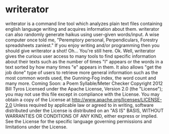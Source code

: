 writerator
============
writerator is a command line tool which analyzes plain text files containing english language writing and acquires information about them.
writerator can also randomly generate haikus using user-given words/input.
A wise computer once told me,
"Peremptory personal,
 Perpendiculars,
 Forestry spreadsheets zaniest."
If you enjoy writing and/or programming then you should give writerator a shot!
Oh... You're still here. Ok.
Well, writerator gives the curious user access to many tools to find specific information about their texts such as the number of times "I" appears or the words in a text sorted by how many times "e" appears in them.
It also allows "get the job done" type of users to retrieve more general information such as the most common words used, the Gunning-Fog index, the word count and many more.
Coming Soon: a Poem Syllable/Meter Checker
Copyright 2012 Bill Tyros
Licensed under the Apache License, Version 2.0 (the "License");
you may not use this file except in compliance with the License.
You may obtain a copy of the License at
   http://www.apache.org/licenses/LICENSE-2.0
Unless required by applicable law or agreed to in writing, software
distributed under the License is distributed on an "AS IS" BASIS,
WITHOUT WARRANTIES OR CONDITIONS OF ANY KIND, either express or implied.
See the License for the specific language governing permissions and
limitations under the License.
